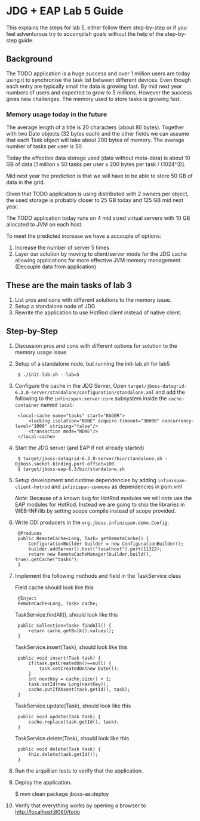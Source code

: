# JDG + EAP Lab 5 Guide
This explains the steps for lab 5, either follow them step-by-step or if you 
feel adventurous try to accomplish goals without the help of the step-by-step guide.

## Background 
The TODO application is a huge success and over 1 million users are today using it to synchronise the task list between different devices. Even though each entry are typically small the data is growing fast. By mid next year numbers of users and expected to grow to 5 millions. However the success gives new challenges. The memory used to store tasks is growing fast.

### Memory usage today in the future
The average length of a title is 20 characters (about 80 bytes). Together with two Date objects (32 bytes each) and the other fields we can assume that each Task object will take about 200 bytes of memory. The average number of tasks per user is 50. 

Today the effective data storage used (data without meta-data) is about 10 GB of data [1 million x 50 tasks per user x 200 bytes per task / (1024^3)].

Mid next year the prediction is that we will have to be able to store 50 GB of data in the grid. 

Given that TODO application is using distributed with 2 owners per object, the used storage is probably closer to 25 GB today and 125 GB mid next year.

The TODO application today runs on 4 mid sized virtual servers with 10 GB allocated to JVM on each host. 

To meet the predicted increase we have a accouple of options:

1. Increase the number of server 5 times
3. Layer our solution by moving to client/server mode for the JDG cache allowing applications for more effective JVM memory management. (Decouple data from application)

## These are the main tasks of lab 3

1. List pros and cons with different solutions to the memory issue.
2. Setup a standalone node of JDG
3. Rewrite the application to use HotRod client instead of native client.
 
## Step-by-Step
1. Discussion pros and cons with different options for solution to the memory usage issue
2. Setup of a standalone node, but running the init-lab.sh for lab5

		$ ./init-lab.sh --lab=5
		
3. Configure the cache in the JDG Server, Open `target/jboss-datagrid-6.3.0-server/standalone/configuration/standalone.xml` and add the following to the `infinispan:server:core` subsystem inside the `cache-container` named `local`:

		<local-cache name="tasks" start="EAGER">
			<locking isolation="NONE" acquire-timeout="30000" concurrency-level="1000" striping="false"/>
			<transaction mode="NONE"/>
		</local-cache>
		
4. Start the JDG server (and EAP if not already started)

		$ target/jboss-datagrid-6.3.0-server/bin/standalone.sh -Djboss.socket.binding.port-offset=100
		$ target/jboss-eap-6.3/bin/standalone.sh 

5. Setup development and runtime dependencies by adding `infinispan-client-hotrod` and `infinispan-commons` as dependencies in pom.xml

	_Note:_ Because of a known bug for HotRod modules we will note use the EAP modules for HotRod. Instead we are going to ship the libraries in WEB-INF/lib by setting scope compile instead of scope provided.
	
6. Write CDI producers in the `org.jboss.infinispan.demo.Config`:

		@Produces
		public RemoteCache<Long, Task> getRemoteCache() {
			ConfigurationBuilder builder = new ConfigurationBuilder();
			builder.addServer().host("localhost").port(11322);
			return new RemoteCacheManager(builder.build(), true).getCache("tasks");
		}

7. Implement the following methods and field in the TaskService class

	Field cache should look like this
	
		@Inject
		RemoteCache<Long, Task> cache;
	
	TaskService.findAll(), should look like this
		
		public Collection<Task> findAll() {
			return cache.getBulk().values();
		}
	
	TaskService.insert(Task), should look like this
	
		public void insert(Task task) {
			if(task.getCreatedOn()==null) {
				task.setCreatedOn(new Date());
			}
			int nextKey = cache.size() + 1;
			task.setId(new Long(nextKey));
			cache.putIfAbsent(task.getId(), task);
		}
		
	TaskService.update(Task), should look like this
	
		public void update(Task task) {
			cache.replace(task.getId(), task);			
		}
	
	TaskService.delete(Task), should look like this
	
		public void delete(Task task) {
			this.delete(task.getId());
		}
	
		
9. Run the arquillian tests to verify that the application.
10. Deploy the application.

	$ mvn clean package jboss-as:deploy
	
11. Verify that everything works by opening a browser to [http://localhost:8080/todo](http://localhost:8080/todo)






